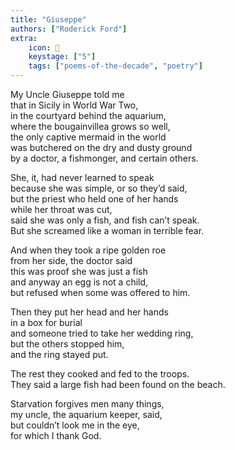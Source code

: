 ```yaml
---
title: "Giuseppe"
authors: ["Roderick Ford"]
extra:
    icon: 🧜
    keystage: ["5"]
    tags: ["poems-of-the-decade", "poetry"]
---
```

My Uncle Giuseppe told me  
that in Sicily in World War Two,  
in the courtyard behind the aquarium,  
where the bougainvillea grows so well,  
the only captive mermaid in the world  
was butchered on the dry and dusty ground  
by a doctor, a fishmonger, and certain others.  
  
She, it, had never learned to speak  
because she was simple, or so they’d said,  
but the priest who held one of her hands  
while her throat was cut,  
said she was only a fish, and fish can’t speak.  
But she screamed like a woman in terrible fear.  
  
And when they took a ripe golden roe  
from her side, the doctor said  
this was proof she was just a fish  
and anyway an egg is not a child,  
but refused when some was offered to him.  
  
Then they put her head and her hands  
in a box for burial  
and someone tried to take her wedding ring,  
but the others stopped him,  
and the ring stayed put.  
  
The rest they cooked and fed to the troops.  
They said a large fish had been found on the beach.  
  
Starvation forgives men many things,  
my uncle, the aquarium keeper, said,  
but couldn’t look me in the eye,  
for which I thank God.  
